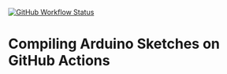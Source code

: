[![GitHub Workflow Status](https://img.shields.io/github/workflow/status/andersy005/arduino-cli-gh-action-example/Build?logo=github&style=for-the-badge)](https://github.com/andersy005/arduino-cli-gh-action-example/actions)

# Compiling Arduino Sketches on GitHub Actions

